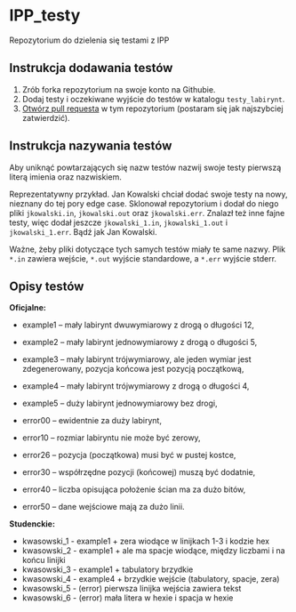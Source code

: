 # IPP_testy

Repozytorium do dzielenia się testami z IPP

## Instrukcja dodawania testów

1. Zrób forka repozytorium na swoje konto na Githubie.
2. Dodaj testy i oczekiwane wyjście do testów w katalogu `testy_labirynt`.
3. [Otwórz pull requesta](https://docs.github.com/en/pull-requests/collaborating-with-pull-requests/proposing-changes-to-your-work-with-pull-requests/creating-a-pull-request-from-a-fork) w tym repozytorium (postaram się jak najszybciej zatwierdzić).

## Instrukcja nazywania testów

Aby uniknąć powtarzających się nazw testów nazwij swoje testy pierwszą literą imienia oraz nazwiskiem.

Reprezentatywny przykład. Jan Kowalski chciał dodać swoje testy na nowy, nieznany do tej pory edge case.
Sklonował repozytorium i dodał do niego pliki `jkowalski.in`, `jkowalski.out` oraz `jkowalski.err`.
Znalazł też inne fajne testy, więc dodał jeszcze `jkowalski_1.in`, `jkowalski_1.out` i `jkowalski_1.err`.
Bądź jak Jan Kowalski.

Ważne, żeby pliki dotyczące tych samych testów miały te same nazwy. Plik `*.in` zawiera wejście, `*.out` wyjście
standardowe,  a `*.err` wyjście stderr.

## Opisy testów

**Oficjalne:**

- example1 – mały labirynt dwuwymiarowy z drogą o długości 12,

- example2 – mały labirynt jednowymiarowy z drogą o długości 5,
- example3 – mały labirynt trójwymiarowy, ale jeden wymiar jest zdegenerowany, pozycja końcowa jest pozycją początkową,
- example4 – mały labirynt trójwymiarowy z drogą o długości 4,
- example5 – duży labirynt jednowymiarowy bez drogi,
- error00 – ewidentnie za duży labirynt,
- error10 – rozmiar labiryntu nie może być zerowy,
- error26 – pozycja (początkowa) musi być w pustej kostce,
- error30 – współrzędne pozycji (końcowej) muszą być dodatnie,
- error40 – liczba opisująca położenie ścian ma za dużo bitów,
- error50 – dane wejściowe mają za dużo linii.

**Studenckie:**

- kwasowski_1 - example1 + zera wiodące w linijkach 1-3 i kodzie hex
- kwasowski_2 - example1 + ale ma spacje wiodące, między liczbami i na końcu linijki
- kwasowski_3 - example1 + tabulatory brzydkie
- kwasowski_4 - example4 + brzydkie wejście (tabulatory, spacje, zera)
- kwasowski_5 - (error) pierwsza linijka wejścia zawiera tekst
- kwasowski_6 - (error) mała litera w hexie i spacja w hexie
